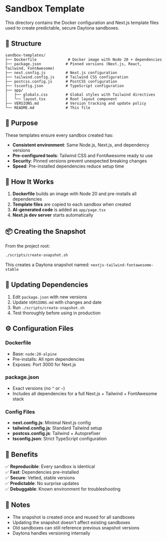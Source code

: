 # Sandbox Template

This directory contains the Docker configuration and Next.js template files used to create predictable, secure Daytona sandboxes.

## 📁 Structure

```
sandbox-templates/
├── Dockerfile              # Docker image with Node 20 + dependencies
├── package.json           # Pinned versions (Next.js, React, Tailwind, FontAwesome)
├── next.config.js         # Next.js configuration
├── tailwind.config.js     # Tailwind CSS configuration
├── postcss.config.js      # PostCSS configuration
├── tsconfig.json          # TypeScript configuration
├── app/
│   ├── globals.css        # Global styles with Tailwind directives
│   └── layout.tsx         # Root layout component
├── VERSIONS.md            # Version tracking and update policy
└── README.md              # This file
```

## 🎯 Purpose

These templates ensure every sandbox created has:
- **Consistent environment**: Same Node.js, Next.js, and dependency versions
- **Pre-configured tools**: Tailwind CSS and FontAwesome ready to use
- **Security**: Pinned versions prevent unexpected breaking changes
- **Speed**: Pre-installed dependencies reduce setup time

## 🔧 How It Works

1. **Dockerfile** builds an image with Node 20 and pre-installs all dependencies
2. **Template files** are copied to each sandbox when created
3. **AI-generated code** is added as `app/page.tsx`
4. **Next.js dev server** starts automatically

## 📦 Creating the Snapshot

From the project root:

```bash
./scripts/create-snapshot.sh
```

This creates a Daytona snapshot named: `nextjs-tailwind-fontawesome-stable`

## 🔄 Updating Dependencies

1. Edit `package.json` with new versions
2. Update `VERSIONS.md` with changes and date
3. Run `./scripts/create-snapshot.sh`
4. Test thoroughly before using in production

## ⚙️ Configuration Files

### Dockerfile
- Base: `node:20-alpine`
- Pre-installs: All npm dependencies
- Exposes: Port 3000 for Next.js

### package.json
- Exact versions (no `^` or `~`)
- Includes all dependencies for a full Next.js + Tailwind + FontAwesome stack

### Config Files
- **next.config.js**: Minimal Next.js config
- **tailwind.config.js**: Standard Tailwind setup
- **postcss.config.js**: Tailwind + Autoprefixer
- **tsconfig.json**: Strict TypeScript configuration

## 🚀 Benefits

✅ **Reproducible**: Every sandbox is identical  
✅ **Fast**: Dependencies pre-installed  
✅ **Secure**: Vetted, stable versions  
✅ **Predictable**: No surprise updates  
✅ **Debuggable**: Known environment for troubleshooting  

## 📝 Notes

- The snapshot is created once and reused for all sandboxes
- Updating the snapshot doesn't affect existing sandboxes
- Old sandboxes can still reference previous snapshot versions
- Daytona handles versioning internally

